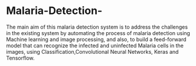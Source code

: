# Malaria-Detection-
The main aim of this malaria detection system is to address the challenges in the existing system by automating the process of malaria detection using Machine learning and image processing, and also, to build a feed-forward model that can recognize the infected and uninfected Malaria cells in the images, using Classification,Convolutional Neural Networks, Keras and Tensorflow.
